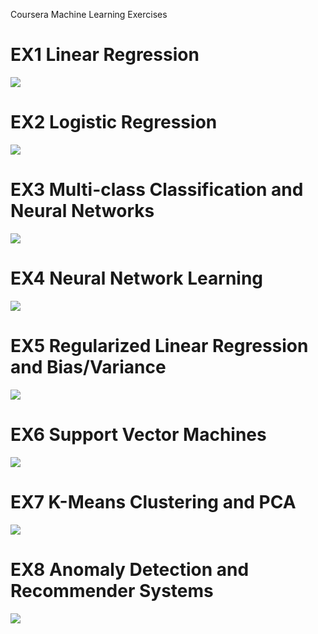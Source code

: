 

Coursera Machine Learning Exercises

# EX1 Linear Regression
![](/img/15992906694824.jpg)


# EX2 Logistic Regression
![](/img/15992903566396.jpg)

# EX3 Multi-class Classification and Neural Networks
![](/img/15992903844759.jpg)


# EX4 Neural Network Learning
![](/img/15992904027794.jpg)


# EX5 Regularized Linear Regression and Bias/Variance

![](/img/15992904233860.jpg)

# EX6 Support Vector Machines
![](/img/15992904556070.jpg)

# EX7 K-Means Clustering and PCA
![](/img/15992904852868.jpg)

# EX8 Anomaly Detection and Recommender Systems
![](/img/15992905089922.jpg)

